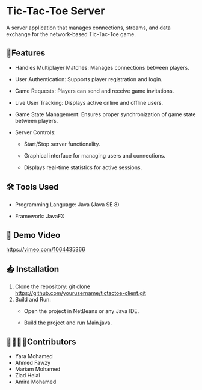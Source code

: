 # **Tic-Tac-Toe Server** 
A server application that manages connections, streams, and data exchange for the network-based Tic-Tac-Toe game.

## **🌟Features**

* Handles Multiplayer Matches: Manages connections between players.

* User Authentication: Supports player registration and login.

* Game Requests: Players can send and receive game invitations.

* Live User Tracking: Displays active online and offline users.

* Game State Management: Ensures proper synchronization of game state between players.

* Server Controls:

  * Start/Stop server functionality.

  * Graphical interface for managing users and connections.

  * Displays real-time statistics for active sessions.

    
 ## **🛠️ Tools Used**

* Programming Language: Java (Java SE 8)

* Framework: JavaFX

## **🎥 Demo Video**
https://vimeo.com/1064435366 

## **📥 Installation**

1. Clone the repository: git clone https://github.com/yourusername/tictactoe-client.git
2. Build and Run:
    * Open the project in NetBeans or any Java IDE.

    * Build the project and run Main.java.

## **👩‍💻👨‍💻Contributors**
* Yara Mohamed
* Ahmed Fawzy
* Mariam Mohamed
* Ziad Helal
* Amira Mohamed
